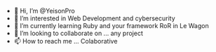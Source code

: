 - 👋 Hi, I’m @YeisonPro
- 👀 I’m interested in Web Development and cybersecurity
- 🌱 I’m currently learning Ruby and your framework RoR in Le Wagon
- 💞️ I’m looking to collaborate on ... any project
- 📫 How to reach me ... Colaborative

<!---
YeisonPro/YeisonPro is a ✨ special ✨ repository because its `README.md` (this file) appears on your GitHub profile.
You can click the Preview link to take a look at your changes.
--->
